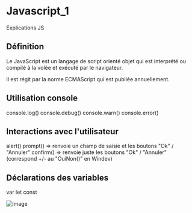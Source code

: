 # Javascript_1
Explications JS 


## Définition 

Le JavaScript est un langage de script orienté objet qui est interprété ou compilé à la volée et exécuté par le navigateur.

Il est régit par la norme ECMAScript qui est publiée annuellement.

## Utilisation console

console.log()
console.debug()
console.warn()
console.error()

## Interactions avec l'utilisateur

alert()
prompt() => renvoie un champ de saisie et les boutons "Ok" / "Annuler"
confirm() => renvoie juste les boutons "Ok" / "Annuler" (correspond +/- au "OuiNon()" en Windev)

## Déclarations des variables

var 
let
const

![image](https://github.com/user-attachments/assets/cb0dcb57-12db-4e36-8702-ea56cf54100b)


